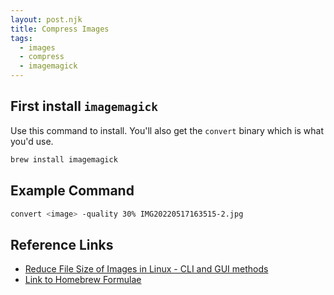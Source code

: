 ```yaml
---
layout: post.njk
title: Compress Images
tags: 
  - images
  - compress
  - imagemagick
---
```


## First install `imagemagick`
Use this command to install. You'll also get the `convert` binary which is what you'd use.
```bash
brew install imagemagick
```

## Example Command
```sh
convert <image> -quality 30% IMG20220517163515-2.jpg
```

## Reference Links
- [Reduce File Size of Images in Linux - CLI and GUI methods
](https://www.digitalocean.com/community/tutorials/reduce-file-size-of-images-linux)
- [Link to Homebrew Formulae](https://formulae.brew.sh/formula/imagemagick)
